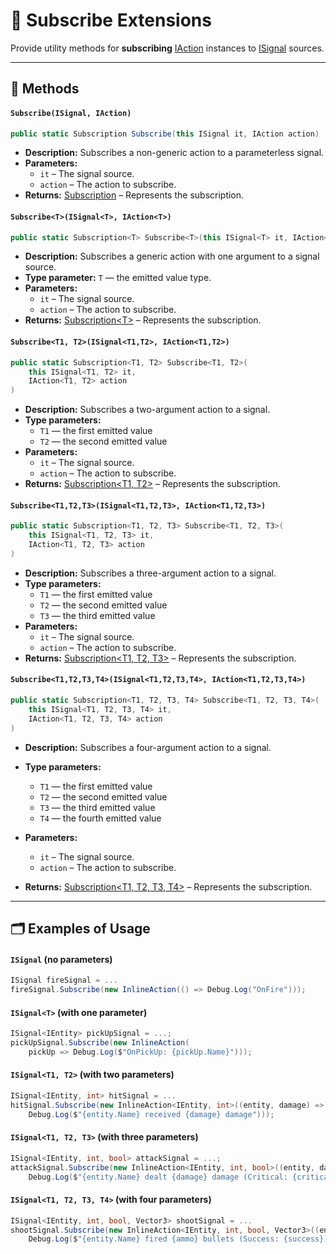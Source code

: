 # 🧩 Subscribe Extensions

Provide utility methods for **subscribing** [IAction](../Actions/IActions.md) instances to [ISignal](ISignals.md)
sources.

---

## 🏹 Methods

#### `Subscribe(ISignal, IAction)`

```csharp
public static Subscription Subscribe(this ISignal it, IAction action)
```

- **Description:** Subscribes a non-generic action to a parameterless signal.
- **Parameters:**
    - `it` – The signal source.
    - `action` – The action to subscribe.
- **Returns:** [Subscription](Subscription.md) – Represents the subscription.

#### `Subscribe<T>(ISignal<T>, IAction<T>)`

```csharp
public static Subscription<T> Subscribe<T>(this ISignal<T> it, IAction<T> action)
```

- **Description:** Subscribes a generic action with one argument to a signal source.
- **Type parameter:** `T` — the emitted value type.
- **Parameters:**
    - `it` – The signal source.
    - `action` – The action to subscribe.
- **Returns:** [Subscription&lt;T&gt;](Subscription%601.md) – Represents the subscription.

#### `Subscribe<T1, T2>(ISignal<T1,T2>, IAction<T1,T2>)`

```csharp
public static Subscription<T1, T2> Subscribe<T1, T2>(
    this ISignal<T1, T2> it, 
    IAction<T1, T2> action
)
```

- **Description:** Subscribes a two-argument action to a signal.
- **Type parameters:**
    - `T1` — the first emitted value
    - `T2` — the second emitted value
- **Parameters:**
    - `it` – The signal source.
    - `action` – The action to subscribe.
- **Returns:** [Subscription<T1, T2>](Subscription%602.md) – Represents the subscription.

#### `Subscribe<T1,T2,T3>(ISignal<T1,T2,T3>, IAction<T1,T2,T3>)`

```csharp
public static Subscription<T1, T2, T3> Subscribe<T1, T2, T3>(
    this ISignal<T1, T2, T3> it,
    IAction<T1, T2, T3> action
)
```

- **Description:** Subscribes a three-argument action to a signal.
- **Type parameters:**
    - `T1` — the first emitted value
    - `T2` — the second emitted value
    - `T3` — the third emitted value
- **Parameters:**
    - `it` – The signal source.
    - `action` – The action to subscribe.
- **Returns:** [Subscription<T1, T2, T3>](Subscription%603.md) – Represents the subscription.

#### `Subscribe<T1,T2,T3,T4>(ISignal<T1,T2,T3,T4>, IAction<T1,T2,T3,T4>)`

```csharp
public static Subscription<T1, T2, T3, T4> Subscribe<T1, T2, T3, T4>(
    this ISignal<T1, T2, T3, T4> it, 
    IAction<T1, T2, T3, T4> action
)
```

- **Description:** Subscribes a four-argument action to a signal.
- **Type parameters:**
    - `T1` — the first emitted value
    - `T2` — the second emitted value
    - `T3` — the third emitted value
    - `T4` — the fourth emitted value

- **Parameters:**
    - `it` – The signal source.
    - `action` – The action to subscribe.
- **Returns:** [Subscription<T1, T2, T3, T4>](Subscription%604.md) – Represents the subscription.

---

## 🗂 Examples of Usage

#### `ISignal` (no parameters)
```csharp
ISignal fireSignal = ...
fireSignal.Subscribe(new InlineAction(() => Debug.Log("OnFire")));
```

#### `ISignal<T>` (with one parameter)
```csharp
ISignal<IEntity> pickUpSignal = ...;
pickUpSignal.Subscribe(new InlineAction(
    pickUp => Debug.Log($"OnPickUp: {pickUp.Name}")));
```

#### `ISignal<T1, T2>` (with two parameters)
```csharp
ISignal<IEntity, int> hitSignal = ...
hitSignal.Subscribe(new InlineAction<IEntity, int>((entity, damage) =>
    Debug.Log($"{entity.Name} received {damage} damage")));
```

#### `ISignal<T1, T2, T3>` (with three parameters)
```csharp
ISignal<IEntity, int, bool> attackSignal = ...;
attackSignal.Subscribe(new InlineAction<IEntity, int, bool>((entity, damage, critical) =>
    Debug.Log($"{entity.Name} dealt {damage} damage (Critical: {critical})")));
```

#### `ISignal<T1, T2, T3, T4>` (with four parameters)
```csharp
ISignal<IEntity, int, bool, Vector3> shootSignal = ...
shootSignal.Subscribe(new InlineAction<IEntity, int, bool, Vector3>((entity, ammo, success, position) =>
    Debug.Log($"{entity.Name} fired {ammo} bullets (Success: {success}) at {position}")));
```
